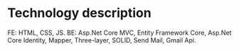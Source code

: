 # Technology description

FE: HTML, CSS, JS.
BE: Asp.Net Core MVC, Entity Framework Core, Asp.Net Core Identity, Mapper, Three-layer, SOLID, Send Mail, Gmail Api.
